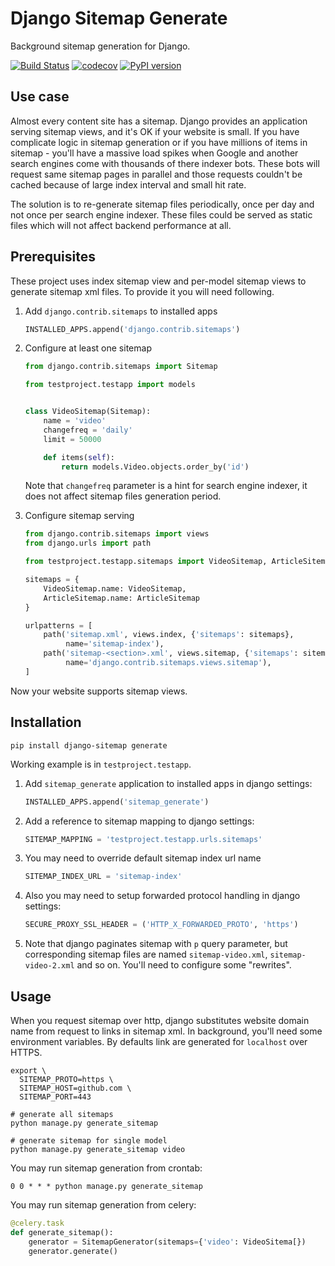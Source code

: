 Django Sitemap Generate
=======================

Background sitemap generation for Django.

[![Build Status](https://github.com/just-work/django-sitemap-generate/workflows/build/badge.svg?branch=master&event=push)](https://github.com/just-work/django-sitemap-generate/actions?query=event%3Apush+branch%3Amaster+workflow%3Abuild)
[![codecov](https://codecov.io/gh/just-work/django-sitemap-generate/branch/master/graph/badge.svg)](https://codecov.io/gh/just-work/django-sitemap-generate)
[![PyPI version](https://badge.fury.io/py/django-sitemap-generate.svg)](https://badge.fury.io/py/django-sitemap-generate)

Use case
--------

Almost every content site has a sitemap. Django provides an application serving
sitemap views, and it's OK if your website is small. If you have complicate 
logic in sitemap generation or if you have millions of items in sitemap - you'll
have a massive load spikes when Google and another search engines come with 
thousands of there indexer bots. These bots will request same sitemap pages in
parallel and those requests couldn't be cached because of large index interval 
and small hit rate. 

The solution is to re-generate sitemap files periodically, once per day and not
once per search engine indexer. These files could be served as static files 
which will not affect backend performance at all.

Prerequisites
-------------

These project uses index sitemap view and per-model sitemap views to generate
sitemap xml files. To provide it you will need following.

1. Add `django.contrib.sitemaps` to installed apps
    ```python
    INSTALLED_APPS.append('django.contrib.sitemaps')
    ```
2. Configure at least one sitemap
    ```python
    from django.contrib.sitemaps import Sitemap
    
    from testproject.testapp import models
    
    
    class VideoSitemap(Sitemap):
        name = 'video'
        changefreq = 'daily'
        limit = 50000
    
        def items(self):
            return models.Video.objects.order_by('id')
    ```
   
    Note that `changefreq` parameter is a hint for search engine indexer, it 
    does not affect sitemap files generation period.
   
3. Configure sitemap serving
    ```python
    from django.contrib.sitemaps import views
    from django.urls import path
    
    from testproject.testapp.sitemaps import VideoSitemap, ArticleSitemap
    
    sitemaps = {
        VideoSitemap.name: VideoSitemap,
        ArticleSitemap.name: ArticleSitemap
    }
    
    urlpatterns = [
        path('sitemap.xml', views.index, {'sitemaps': sitemaps},
             name='sitemap-index'),
        path('sitemap-<section>.xml', views.sitemap, {'sitemaps': sitemaps},
             name='django.contrib.sitemaps.views.sitemap'),
    ]
    ```

Now your website supports sitemap views.

Installation
------------

```shell script
pip install django-sitemap generate
```   

Working example is in `testproject.testapp`.

1. Add `sitemap_generate` application to installed apps in django settings:
    ```python
    INSTALLED_APPS.append('sitemap_generate')
    ```
2. Add a reference to sitemap mapping to django settings:
    ```python
    SITEMAP_MAPPING = 'testproject.testapp.urls.sitemaps'
    ```
3. You may need to override default sitemap index url name
    ```python
    SITEMAP_INDEX_URL = 'sitemap-index'
    ```
4. Also you may need to setup forwarded protocol handling in django settings:
    ```python
    SECURE_PROXY_SSL_HEADER = ('HTTP_X_FORWARDED_PROTO', 'https')
    ```
5. Note that django paginates sitemap with `p` query parameter, but 
    corresponding sitemap files are named `sitemap-video.xml`, 
    `sitemap-video-2.xml` and so on. You'll need to configure some "rewrites".
    
Usage
-----

When you request sitemap over http, django substitutes website domain name from
request to links in sitemap xml. In background, you'll need some environment 
variables. By defaults link are generated for `localhost` over HTTPS.

```shell script
export \
  SITEMAP_PROTO=https \
  SITEMAP_HOST=github.com \
  SITEMAP_PORT=443

# generate all sitemaps
python manage.py generate_sitemap

# generate sitemap for single model
python manage.py generate_sitemap video
```

You may run sitemap generation from crontab:

```
0 0 * * * python manage.py generate_sitemap
```

You may run sitemap generation from celery:

```python 
@celery.task
def generate_sitemap():
    generator = SitemapGenerator(sitemaps={'video': VideoSitema[})
    generator.generate()
```
